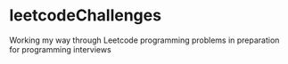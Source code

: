 # leetcodeChallenges
Working my way through Leetcode programming problems in preparation for programming interviews
